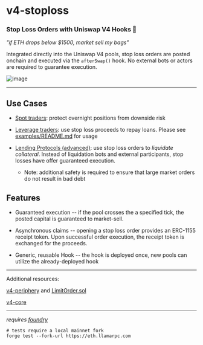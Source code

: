 # v4-stoploss
### **Stop Loss Orders with Uniswap V4 Hooks 🦄**

*"if ETH drops below $1500, market sell my bags"*

Integrated directly into the Uniswap V4 pools, stop loss orders are posted onchain and executed via the `afterSwap()` hook. No external bots or actors are required to guarantee execution.

![image](https://github.com/saucepoint/v4-stoploss/assets/98790946/c5466ab3-45b5-4aec-97b2-74b64a337771)


---

## Use Cases

* <ins>Spot traders</ins>: protect overnight positions from downside risk

* <ins>Leverage traders</ins>: use stop loss proceeds to repay loans. Please see [examples/README.md](examples/README.md) for usage

* <ins>Lending Protocols (advanced)</ins>: use stop loss orders to *liquidate collateral*. Instead of liquidation bots and external participants, stop losses have offer guaranteed execution.
    * Note: additional safety is required to ensure that large market orders do not result in bad debt

## Features

* Guaranteed execution -- if the pool crosses the a specified tick, the posted capital is guaranteed to market-sell.

* Asynchronous claims -- opening a stop loss order provides an ERC-1155 receipt token. Upon successful order execution, the receipt token is exchanged for the proceeds.

* Generic, reusable Hook -- the hook is deployed once, new pools can utilize the already-deployed hook

---

Additional resources:

[v4-periphery](https://github.com/uniswap/v4-periphery) and [LimitOrder.sol](https://github.com/Uniswap/v4-periphery/blob/main/contracts/hooks/examples/LimitOrder.sol)

[v4-core](https://github.com/uniswap/v4-core)

---

*requires [foundry](https://book.getfoundry.sh)*

```shell
# tests require a local mainnet fork
forge test --fork-url https://eth.llamarpc.com
```


